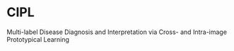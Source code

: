 # CIPL
Multi-label Disease Diagnosis and Interpretation via Cross- and Intra-image Prototypical Learning
